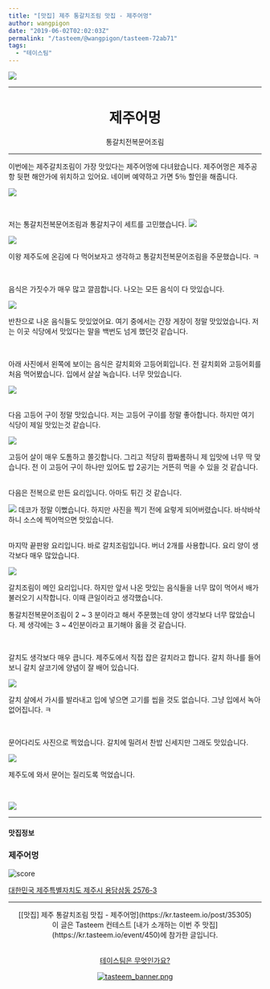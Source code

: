 ```yaml
---
title: "[맛집] 제주 통갈치조림 맛집 - 제주어멍"
author: wangpigon
date: "2019-06-02T02:02:03Z"
permalink: "/tasteem/@wangpigon/tasteem-72ab71"
tags:
  - "테이스팀"
---
```

![](https://static.tasteem.io/uploads/4928/post/35305/content_a937420b-2e81-4955-ad39-8ca7f1a12422.jpeg)
<br/>
<hr><center><h1>제주어멍</h1>통갈치전복문어조림</center><hr>



이번에는 제주갈치조림이 가장 맛있다는 제주어멍에 다녀왔습니다. 제주어멍은 제주공항 뒷편 해안가에 위치하고 있어요. 네이버 예약하고 가면 5％ 할인을 해줍니다. 

![](https://static.tasteem.io/uploads/image/image/178721/4c28d287-446a-43fd-a946-d41bb6da2e1f.jpeg)

<br>

저는 통갈치전복문어조림과 통갈치구이 세트를 고민했습니다. 
![](https://static.tasteem.io/uploads/image/image/178723/4c28d287-446a-43fd-a946-d41bb6da2e1f.jpeg)

![](https://static.tasteem.io/uploads/image/image/178724/4c28d287-446a-43fd-a946-d41bb6da2e1f.jpeg)

이왕 제주도에 온김에 다 먹어보자고 생각하고 통갈치전복문어조림을 주문했습니다. ㅋ

<br>

음식은 가짓수가 매우 많고 깔끔합니다. 나오는 모든 음식이 다 맛있습니다. 

![](https://static.tasteem.io/uploads/image/image/178725/4c28d287-446a-43fd-a946-d41bb6da2e1f.jpeg)

반찬으로 나온 음식들도 맛있었어요. 여기 중에서는 간장 게장이 정말 맛있었습니다. 저는 이곳 식당에서 맛있다는 말을 백번도 넘게 했던것 같습니다.

<br>

아래 사진에서 왼쪽에 보이는 음식은 갈치회와 고등어회입니다. 전 갈치회와 고등어회를 처음 먹어봤습니다. 입에서 살살 녹습니다. 너무 맛있습니다.

![](https://static.tasteem.io/uploads/image/image/178727/4c28d287-446a-43fd-a946-d41bb6da2e1f.jpeg)

<br>
다음 고등어 구이 정말 맛있습니다. 저는 고등어 구이를 정말 좋아합니다. 하지만 여기 식당이 제일 맛있는것 같습니다.

![](https://static.tasteem.io/uploads/image/image/178728/4c28d287-446a-43fd-a946-d41bb6da2e1f.jpeg)

고등어 살이 매우 도톰하고 쫄깃합니다. 그리고 적당히 짭짜롬하니 제 입맛에 너무 딱 맞습니다. 전 이 고등어 구이 하나만 있어도 밥 2공기는 거뜬히 먹을 수 있을 것 같습니다.

<br>
다음은 전복으로 만든 요리입니다. 아마도 튀긴 것 같습니다.

![](https://static.tasteem.io/uploads/image/image/178729/4c28d287-446a-43fd-a946-d41bb6da2e1f.jpeg)
데코가 정말 이뻤습니다. 하지만 사진을 찍기 전에 요렇게 되어버렸습니다. 바삭바삭하니 소스에 찍어먹으면 맛있습니다.

<br>마지막 끝판왕 요리입니다. 바로 갈치조림입니다. 버너 2개를 사용합니다. 요리 양이 생각보다 매우 많았습니다.

![](https://static.tasteem.io/uploads/image/image/178730/4c28d287-446a-43fd-a946-d41bb6da2e1f.jpeg)

갈치조림이 메인 요리입니다. 하지만 앞서 나온 맛있는 음식들을 너무 많이 먹어서 배가 불러오기 시작합니다. 이때 큰일이라고 생각했습니다.

통갈치전복문어조림이 2 ~ 3 분이라고 해서 주문했는데 양이 생각보다 너무 많았습니다. 제 생각에는 3 ~ 4인분이라고 표기해야 옳을 것 같습니다.

<br>

갈치도 생각보다 매우 큽니다. 제주도에서 직접 잡은 갈치라고 합니다. 갈치 하나를 들어보니 갈치 살코기에 양념이 잘 배어 있습니다. 

![](https://static.tasteem.io/uploads/image/image/178731/4c28d287-446a-43fd-a946-d41bb6da2e1f.jpeg)

갈치 살에서 가시를 발라내고 입에 넣으면 고기를 씹을 것도 없습니다. 그냥 입에서 녹아 없어집니다. ㅋ

<br>

문어다리도 사진으로 찍었습니다. 갈치에 밀려서 찬밥 신세지만 그래도 맛있습니다. 

![](https://static.tasteem.io/uploads/image/image/178732/4c28d287-446a-43fd-a946-d41bb6da2e1f.jpeg)

제주도에 와서 문어는 질리도록 먹었습니다.

<br>

![](https://static.tasteem.io/uploads/image/image/178736/4c28d287-446a-43fd-a946-d41bb6da2e1f.jpeg)



---------------------
#### 맛집정보
### 제주어멍
![score](https://static.tasteem.io/images/steem/1Crowns.png)

[대한민국 제주특별자치도 제주시 용담삼동 2576-3](https://kr.tasteem.io/post/35305#map)

-----------------------------------------
<center>[[맛집] 제주 통갈치조림 맛집 - 제주어멍](https://kr.tasteem.io/post/35305)
<br/>이 글은 Tasteem 컨테스트
 [내가 소개하는  이번 주 맛집](https://kr.tasteem.io/event/450)에 참가한 글입니다.

<br/>[테이스팀은 무엇인가요?](https://kr.tasteem.io/about)

[![tasteem_banner.png](https://static.tasteem.io/images/tasteem_banner_v3.png)](https://kr.tasteem.io)</center>